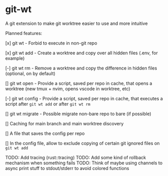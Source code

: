 # git-wt

A git extension to make git worktree easier to use and more intuitive

Planned features:

[x] git wt - Forbid to execute in non-git repo

[x] git wt add - Create a worktree and copy over all hidden files (.env, for example)

[-] git wt rm - Remove a worktree and copy the difference in hidden files (optional, on by default)

[] git wt open - Provide a script, saved per repo in cache, that opens a worktree (new tmux + nvim, opens vscode in worktree, etc)

[-] git wt config - Provide a script, saved per repo in cache, that executes a script after `git wt add` or after `git wt rm`

[] git wt migrate - Possible migrate non-bare repo to bare (if possible)

[] Caching for main branch and main worktree discovery

[] A file that saves the config per repo

[] In the config file, allow to exclude copying of certain git ignored files on `git wt add`

TODO: Add tracing (rust::tracing)
TODO: Add some kind of rollback mechanism when something fails
TODO: Think of maybe using channels to async print stuff to stdout/stderr to avoid colored functions
